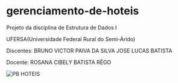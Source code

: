 # gerenciamento-de-hoteis

Projeto da disciplina de Estrutura de Dados I

UFERSA(Universidade Federal Rural do Semi-Árido)

Discentes: BRUNO VICTOR PAIVA DA SILVA
JOSE LUCAS BATISTA

Docente: ROSANA CIBELY BATISTA RÊGO

![PB HOTEIS](https://user-images.githubusercontent.com/84388968/201797057-ef7b8817-7d8b-40c7-ae42-3794383e7ee4.jpg)
